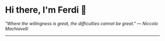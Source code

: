 <h1>Hi there, I'm Ferdi 👋</h1>

<p><em>
  "Where the willingness is great, the difficulties cannot be great." — Niccolo Machiavelli
</em></p>

---
